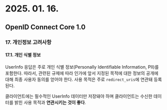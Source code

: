 # 2025. 01. 16.

## OpenID Connect Core 1.0

### 17. 개인정보 고려사항

#### 17.1. 개인 식별 정보

UserInfo 응답은 주로 개인 식별 정보(Personally Identifiable Information, PII)를 포함한다. 따라서, 관련된 규제에 따라 인가에 앞서 지정된 목적에 대한 정보의 공개에 대해 최종 사용자 동의를 얻어야 한다. 사용 목적은 주로 `redirect_uris`에 연관돼 등록된다.

클라이언트에는 필수적인 UserInfo 데이터만 저장돼야 하며 클라이언트는 수신한 데이터를 밝힌 사용 목적과 **연관시키는 것이 좋다**.
